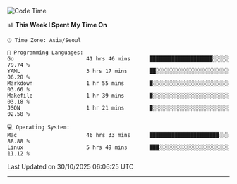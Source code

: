 <!---
[![JS's LinkedIn](https://img.shields.io/badge/LinkedIn-blue?style=for-the-badge&logo=linkedin)](https://www.linkedin.com/in/jaeseung-lee-5a2a32139/) 
[![JS's Notion](https://img.shields.io/badge/Notion-black?style=for-the-badge&logo=notion)](https://bit.ly/ljswiki1) <br><br>
-->
<!-- ![JS's GitHub stats](https://github-readme-stats-lemon-five.vercel.app/api?username=tkxkd0159&hide=contribs,prs,stars,issues&show_icons=true&theme=react&include_all_commits=true)   -->
<!-- ![Top Langs](https://github-readme-stats-lemon-five.vercel.app/api/top-langs/?username=tkxkd0159&layout=compact&hide=jupyter%20notebook,scss,html,css&langs_count=10)  -->


<!--START_SECTION:waka-->
![Code Time](http://img.shields.io/badge/Code%20Time-4%2C578%20hrs%203%20mins-blue)

📊 **This Week I Spent My Time On** 

```text
🕑︎ Time Zone: Asia/Seoul

💬 Programming Languages: 
Go                       41 hrs 46 mins      ████████████████████░░░░░   79.74 % 
YAML                     3 hrs 17 mins       ██░░░░░░░░░░░░░░░░░░░░░░░   06.28 % 
Markdown                 1 hr 55 mins        █░░░░░░░░░░░░░░░░░░░░░░░░   03.66 % 
Makefile                 1 hr 39 mins        █░░░░░░░░░░░░░░░░░░░░░░░░   03.18 % 
JSON                     1 hr 21 mins        █░░░░░░░░░░░░░░░░░░░░░░░░   02.58 % 

💻 Operating System: 
Mac                      46 hrs 33 mins      ██████████████████████░░░   88.88 % 
Linux                    5 hrs 49 mins       ███░░░░░░░░░░░░░░░░░░░░░░   11.12 % 
```


 Last Updated on 30/10/2025 06:06:25 UTC
<!--END_SECTION:waka-->

---
<!---
<a href="https://github.com/tkxkd0159/books">
  <img align="center" src="https://github-readme-stats-lemon-five.vercel.app/api/pin/?username=tkxkd0159&repo=books&theme=react" />
</a>
-->

<!---
- 🔭 I’m currently working on ...
- 🌱 I’m currently learning blockchain and distributed network
- 👯 I’m looking to collaborate on ...
- 🤔 I’m looking for help with ...
- 💬 Ask me about ...
- 📫 How to reach me: ...
- 😄 Pronouns: ...
- ⚡ Fun fact: ...
-->
